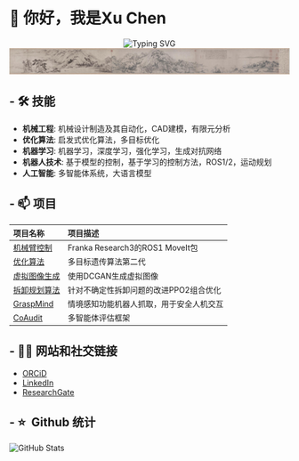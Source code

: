 # 👋 你好，我是Xu Chen
<div align="center">
  <img src="https://readme-typing-svg.herokuapp.com?font=Fira+Code&pause=1000&color=6A5ACD&center=true&vCenter=true&width=435&lines=AI+工程师;机器人工程师;中国画爱好者" alt="Typing SVG" />
</div>
<img src="images/富春山居图.jpg" alt="富春山居图">


## - 🛠 技能

* **机械工程**: 机械设计制造及其自动化，CAD建模，有限元分析
* **优化算法**: 启发式优化算法，多目标优化
* **机器学习**: 机器学习，深度学习，强化学习，生成对抗网络
* **机器人技术**: 基于模型的控制，基于学习的控制方法，ROS1/2，运动规划
* **人工智能**: 多智能体系统，大语言模型

## - 📫 项目
| 项目名称 | 项目描述 |
| :--- | :----------- |
|[机械臂控制](https://github.com/XuChen-AI/franka_ros1)|Franka Research3的ROS1 MoveIt包|
|[优化算法](https://github.com/XuChen-AI/NSGA_2)|多目标遗传算法第二代|
|[虚拟图像生成](https://github.com/XuChen-AI/DCGAN_pytorch)|使用DCGAN生成虚拟图像|
|[拆卸规划算法](https://github.com/XuChen-AI/DCGAN_pytorch)|针对不确定性拆卸问题的改进PPO2组合优化|
|[GraspMind](https://github.com/XuChen-AI/GraspMind)|情境感知功能机器人抓取，用于安全人机交互|
|[CoAudit](https://github.com/XuChen-AI/CoAudit)|多智能体评估框架|

## - 🤝🏻 网站和社交链接
* [ORCiD](https://orcid.org/0009-0007-5024-8281)
* [LinkedIn](https://www.linkedin.com/in/%E6%99%A8-%E8%AE%B8-932376336/)
* [ResearchGate](https://www.researchgate.net/profile/Chen-Xu-165)

## - ⭐️ &nbsp;Github 统计

<img width="500px"  alt="GitHub Stats" src="https://github-readme-stats.vercel.app/api?username=XuChen-AI&count_private=true&show_icons=true"/>
